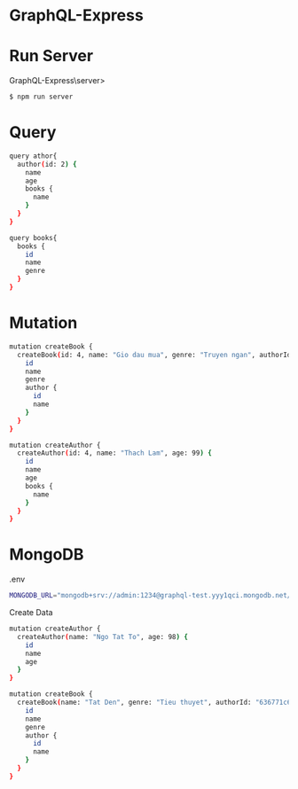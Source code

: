# GraphQL-Express
# Run Server
GraphQL-Express\server>
```bash
$ npm run server
```
# Query 
```bash
query athor{
  author(id: 2) {
    name
    age
    books {
      name
    }
  }
}
```
```bash
query books{
  books {
    id
    name
    genre
  }
}
```
# Mutation
```bash
mutation createBook {
  createBook(id: 4, name: "Gio dau mua", genre: "Truyen ngan", authorId: 3) {
    id
    name
    genre
    author {
      id
      name
    }
  }
}
```
```bash
mutation createAuthor {
  createAuthor(id: 4, name: "Thach Lam", age: 99) {
    id
    name
    age
    books {
      name
    }
  }
}
```
# MongoDB
.env
```bash
MONGODB_URL="mongodb+srv://admin:1234@graphql-test.yyy1qci.mongodb.net/?retryWrites=true&w=majority"
```
Create Data 
```bash
mutation createAuthor {
  createAuthor(name: "Ngo Tat To", age: 98) {
    id
    name
    age
  }
}
```
```bash
mutation createBook {
  createBook(name: "Tat Den", genre: "Tieu thuyet", authorId: "636771c6e25d17f9a8a09d5d") {
    id
    name
    genre
    author {
      id
      name
    }
  }
}
```